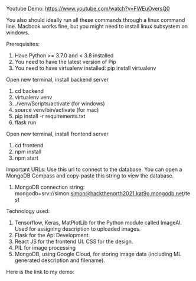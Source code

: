 Youtube Demo: https://www.youtube.com/watch?v=FWEuOversQ0

You also should ideally run all these commands through a linux command line. Macbook works fine, but you might need to install
linux subsystem on windows.

Prerequisites:

1) Have Python >= 3.7.0 and < 3.8 installed
2) You need to have the latest version of Pip
3) You need to have virtualenv installed: pip install virtualenv

Open new terminal, install backend server

1) cd backend
2) virtualenv venv
3) ./venv/Scripts/activate (for windows)
3) source venv/bin/activate (for mac)
4) pip install -r requirements.txt
5) flask run

Open new terminal, install frontend server

1) cd frontend
2) npm install
3) npm start

Important URLs:
Use this url to connect to the database. You can open a MongoDB Compass and copy-paste this string to view the database.
1) MongoDB connection string: mongodb+srv://simon:simon@hackthenorth2021.kat9o.mongodb.net/test

Technology used:
1) Tensorflow, Keras, MatPlotLib for the Python module called ImageAI. Used for assigning description to uploaded images.
2) Flask for the Api Development.
3) React JS for the frontend UI. CSS for the design.
4) PIL for image processing
5) MongoDB, using Google Cloud, for storing image data (including ML generated description and filename).

Here is the link to my demo:
